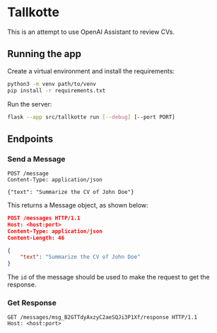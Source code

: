 # Tallkotte

This is an attempt to use OpenAI Assistant to review CVs.

## Running the app

Create a virtual environment and install the requirements:
```sh
python3 -m venv path/to/venv
pip install -r requirements.txt
```

Run the server:

```sh
flask --app src/tallkotte run [--debug] [--port PORT]
```

## Endpoints

### Send a Message

```
POST /message
Content-Type: application/json

{"text": "Summarize the CV of John Doe"}
```

This returns a Message object, as shown below:

```json
POST /messages HTTP/1.1
Host: <host:port>
Content-Type: application/json
Content-Length: 46

{
    "text": "Summarize the CV of John Doe"
}
```

The `id` of the message should be used to make the request to get the response.

### Get Response

```
GET /messages/msg_B2GTTdyAxzyC2aeSQJi3P1Xf/response HTTP/1.1
Host: <host:port>
```